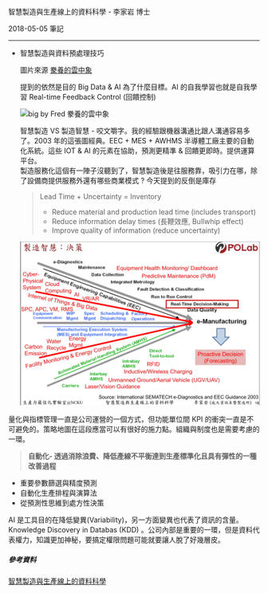 智慧製造與生產線上的資料科學 - 李家岩 博士

2018-05-05 筆記

***



+ 智慧製造與資料預處理技巧<br>

  圖片來源 [豢養的雲中象](http://fredbigdata.blogspot.tw/2013/05/big-data.html)

  提到的依然是目的 Big Data & AI 為了什麼目標。AI 的自我學習也就是自我學習  Real-time Feedback Control (回饋控制)<br>


  ![big by [Fred 豢養的雲中象](http://fredbigdata.blogspot.tw/)](http://4.bp.blogspot.com/-ETWg2nxb778/UYfKhzWfpOI/AAAAAAAAAdg/5AX83LrZqN8/s1600/monetizedata.png)

  智慧製造 VS 製造智慧 - 咬文嚼字。我的經驗跟機器溝通比跟人溝通容易多了。2003 年的這張圖經典。EEC + MES + AWHMS 半導體工廠主要的自動化系統。這些 IOT & AI 的元素在協助，預測更精準 & 回饋更即時。提供運算平台。<br>製造服務化這個有一陣子沒聽到了，智慧製造後是往服務靠，吸引力在哪，除了設備商提供服務外還有哪些商業模式 ? 今天提到的反倒是庫存<br> 

  > Lead Time + Uncertainty = Inventory
  >
  > + Reduce material and production lead time (includes transport)
  > + Reduce information delay times (長鞭效應, Bullwhip effect)
  > + Improve quality of information (reduce uncertainty)

  ![e-Manufacturing](\img\e-Manufacturing.jpg)



量化與指標管理一直是公司運營的一個方式，但功能單位間 KPI 的衝突一直是不可避免的。策略地圖在這段應當可以有很好的施力點。組織與制度也是需要考慮的一環。

> **自動化- 透過消除浪費、降低產線不平衡達到生產標準化且具有彈性的一種改善過程**

+ 重要參數篩選與精度預測
+ 自動化生產排程與演算法
+ 從預測性思維到處方性決策

AI 是工具目的在降低變異(Variability)，另一方面變異也代表了資訊的含量。Knowledge Discovery in Databas (KDD) 。公司內部是重要的一環，但是資料代表權力，知識更加神秘，要搞定權限問題可能就要讓人脫了好幾層皮。



##### 參考資料

[智慧製造與生產線上的資料科學](智慧製造與生產線上的資料科學.pdf)
